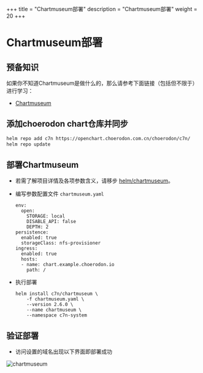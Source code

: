+++
title = "Chartmuseum部署"
description = "Chartmuseum部署"
weight = 20
+++

# Chartmuseum部署

## 预备知识

如果你不知道Chartmuseum是做什么的，那么请参考下面链接（包括但不限于）进行学习：

- [Chartmuseum](https://github.com/helm/chartmuseum#chartmuseum)

## 添加choerodon chart仓库并同步

```bash
helm repo add c7n https://openchart.choerodon.com.cn/choerodon/c7n/
helm repo update
```

## 部署Chartmuseum

- 若需了解项目详情及各项参数含义，请移步 [helm/chartmuseum](https://github.com/helm/chartmuseum)。
- 编写参数配置文件 `chartmuseum.yaml`

    ```
    env:
      open:
        STORAGE: local
        DISABLE_API: false
        DEPTH: 2
    persistence:
      enabled: true
      storageClass: nfs-provisioner
    ingress:
      enabled: true
      hosts:
      - name: chart.example.choerodon.io
        path: /
    ```

- 执行部署
  
    ```
    helm install c7n/chartmuseum \
        -f chartmuseum.yaml \
        --version 2.6.0 \
        --name chartmuseum \
        --namespace c7n-system
    ```

## 验证部署

- 访问设置的域名出现以下界面即部署成功

 ![chartmuseum](/docs/installation-configuration/image/chartmuseum.png)